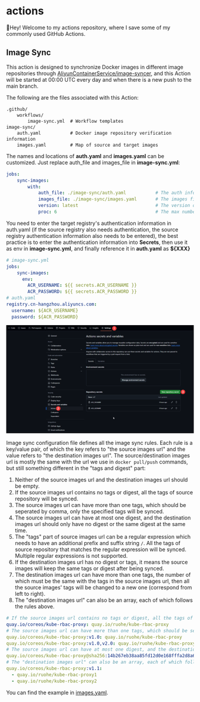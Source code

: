 # actions
👋Hey! Welcome to my actions repository, where I save some of my commonly used GitHub Actions.

## Image Sync
This action is designed to synchronize Docker images in different image repositories through [AliyunContainerService/image-syncer](https://github.com/AliyunContainerService/image-syncer), and this Action will be started at 00:00 UTC every day and when there is a new push to the main branch.

The following are the files associated with this Action:
```
.github/
    workflows/
        image-sync.yml  # Workflow templates
image-sync/
    auth.yaml           # Docker image repository verification information
    images.yaml         # Map of source and target images
```
The names and locations of **auth.yaml** and **images.yaml** can be customized. Just replace auth_file and images_file in **image-sync.yml**:
```yaml
jobs:
    sync-images:
        with:
            auth_file: ./image-sync/auth.yaml           # The auth information file of registries, optional.
            images_file: ./image-sync/images.yaml       # The images file descirbes which images need to sync, always needed.
            version: latest                             # The version of image-syncer, use the latest version if not specified.
            proc: 6                                     # The max number of goroutines to sync images, default value is 5.
```
You need to enter the target registry's authentication information in auth.yaml (if the source registry also needs authentication, the source registry authentication information also needs to be entered), the best practice is to enter the authentication information into **Secrets**, then use it as env in **image-sync.yml**, and finally reference it in **auth.yaml** as **${XXX}**
```yaml
# image-sync.yml
jobs:
    sync-images:
      env:
        ACR_USERNAME: ${{ secrets.ACR_USERNAME }}
        ACR_PASSWORD: ${{ secrets.ACR_PASSWORD }}
# auth.yaml
registry.cn-hangzhou.aliyuncs.com:
  username: ${ACR_USERNAME}
  password: ${ACR_PASSWORD}
```
![add secrets](./public/secrets.png)

Image sync configuration file defines all the image sync rules. Each rule is a key/value pair, of which the key refers to "the source images url" and the value refers to "the destination images url". The source/destination images url is mostly the same with the url we use
in `docker pull/push` commands, but still something different in the "tags and digest" part:

1. Neither of the source images url and the destination images url should be empty.
2. If the source images url contains no tags or digest, all the tags of source repository will be synced.
3. The source images url can have more than one tags, which should be seperated by comma, only the specified tags will be synced.
4. The source images url can have at most one digest, and the destination images url should only have no digest or the same digest at the same time.
5. The "tags" part of source images url can be a regular expression which needs to have an additional prefix and suffix string `/`. All the tags of source repository that matches the regular expression will be synced. Multiple regular expressions is not supported.
6. If the destination images url has no digest or tags, it means the source images will keep the same tags or digest after being synced.
7. The destination images url can have more than one tags, the number of which must be the same with the tags in the source images url, then all the source images' tags will be changed to a new one (correspond from left to right).
8. The "destination images url" can also be an array, each of which follows the rules above.

```yaml
# If the source images url contains no tags or digest, all the tags of source repository will be synced.
quay.io/coreos/kube-rbac-proxy: quay.io/ruohe/kube-rbac-proxy
# The source images url can have more than one tags, which should be seperated by comma, only the specified tags will be synced.
quay.io/coreos/kube-rbac-proxy:v1.0: quay.io/ruohe/kube-rbac-proxy
quay.io/coreos/kube-rbac-proxy:v1.0,v2.0: quay.io/ruohe/kube-rbac-proxy
# The source images url can have at most one digest, and the destination images url should only have no digest or the same digest at the same time.
quay.io/coreos/kube-rbac-proxy@sha256:14b267eb38aa85fd12d0e168fffa2d8a6187ac53a14a0212b0d4fce8d729598c: quay.io/ruohe/kube-rbac-proxy
# The "destination images url" can also be an array, each of which follows the rules above.
quay.io/coreos/kube-rbac-proxy:v1.1:
  - quay.io/ruohe/kube-rbac-proxy1
  - quay.io/ruohe/kube-rbac-proxy2
```

You can find the example in [images.yaml](./image-sync/images.yaml).

